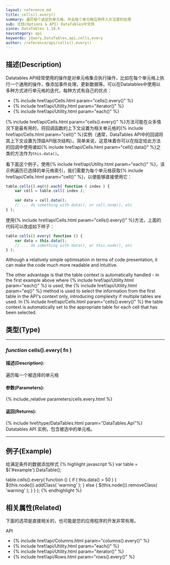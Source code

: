 ```yaml
---
layout: reference_md
title: cells().every()
summary: 遍历每个选定的单元格，并且每个单元格应用传入方法里的处理
sub: 文档(Options & API) DataTables中文网
since: DataTables 1.10.6
navcategory: api
keywords: jQuery,DataTables,api,cells,every
author: /reference/api/cells().every()
---
```


## 描述(Description)

Datatables API经常使用的操作是对单元格集合执行操作，比如在每个单元格上执行一个通用的操作，像添加事件处理，更新数据等。可以在Datatables中使用以多种方式进行单元格的迭代，每种方式有自己的优点：

- {% include href/api/Cells.html param="cells().every()" %}
- {% include href/api/Utility.html param="iterator()" %}
- {% include href/api/Utility.html param="each()" %}

{% include href/api/Cells.html param="cells().every()" %}方法可能在众多情况下是最有用的，将回调函数的上下文设置为相关单元格的{% include href/api/Cells.html param="cell()" %}实例（通常，DataTables API中的回调将其上下文设置为顶级API层次结构）。简单来说，这意味着你可以在指定给此方法的回调中使用诸如{% include href/api/Cells.html param="cell().data()" %}之类的方法作为`this.data()`。

看下面这个例子，使用{% include href/api/Utility.html param="each()" %}，该示例遍历已选择的单元格索引，我们需要为每个单元格获取{% include href/api/Cells.html param="cell()" %}，以便能够直接使用它：

```javascript
table.cells().eq(0).each( function ( index ) {
    var cell = table.cell( index );
 
    var data = cell.data();
    // ... do something with data(), or cell.node(), etc
} );
```

使用{% include href/api/Cells.html param="cells().every()" %}方法，上面的代码可以改成如下样子：

```javascript
table.cells().every( function () {
    var data = this.data();
    // ... do something with data(), or this.node(), etc
} );
```

Although a relatively simple optimisation in terms of code presentation, it can make the code much more readable and intuitive.

The other advantage is that the table context is automatically handled - in the first example above where {% include href/api/Utility.html param="each()" %} is used, the {% include href/api/Utility.html param="eq()" %} method is used to select the information from the first table in the API's context only, introducing complexity if multiple tables are used. In {% include href/api/Cells.html param="cells().every()" %} the table context is automatically set to the appropriate table for each cell that has been selected.

## 类型(Type)
---
    
### _function_ **cells().every( fn )**   

#### 描述(Description):
遍历每一个被选择的单元格
     
#### 参数(Parameters):
{% include_relative parameters/cells.every.html %}

#### 返回(Returns):
{% include href/type/DataTables.html param="DataTables.Api"%}
Datatables API 实例，包含被选中的单元格。


--- 
    
## 例子(Example)

给满足条件的数据添加样式
{% highlight javascript %}
var table = $('#example').DataTable();
 
table.cells().every( function () {
    if ( this.data() > 50 ) {
        $(this.node()).addClass( 'warning' );
    }
    else {
        $(this.node()).removeClass( 'warning' );
    }
} );
{% endhighlight %}



## 相关属性(Related)
下面的选项是直接相关的，也可能是您的应用程序的开发非常有用。

API

- {% include href/api/Columns.html param="columns().every()" %}
- {% include href/api/Utility.html param="each()" %}
- {% include href/api/Utility.html param="iterator()" %}
- {% include href/api/Rows.html param="rows().every()" %}

